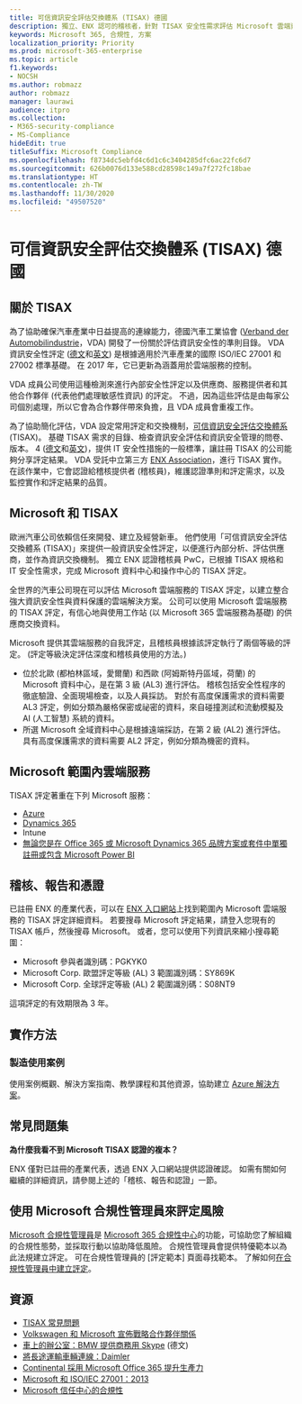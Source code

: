 ```yaml
---
title: 可信資訊安全評估交換體系 (TISAX) 德國
description: 獨立、ENX 認可的稽核者，針對 TISAX 安全性需求評估 Microsoft 雲端資料中心。
keywords: Microsoft 365, 合規性, 方案
localization_priority: Priority
ms.prod: microsoft-365-enterprise
ms.topic: article
f1.keywords:
- NOCSH
ms.author: robmazz
author: robmazz
manager: laurawi
audience: itpro
ms.collection:
- M365-security-compliance
- MS-Compliance
hideEdit: true
titleSuffix: Microsoft Compliance
ms.openlocfilehash: f8734dc5ebfd4c6d1c6c3404285dfc6ac22fc6d7
ms.sourcegitcommit: 626b0076d133e588cd28598c149a7f272fc18bae
ms.translationtype: HT
ms.contentlocale: zh-TW
ms.lasthandoff: 11/30/2020
ms.locfileid: "49507520"
---
```

# <a name="trusted-information-security-assessment-exchange-tisax-germany"></a>可信資訊安全評估交換體系 (TISAX) 德國

## <a name="about-tisax"></a>關於 TISAX

為了協助確保汽車產業中日益提高的連線能力，德國汽車工業協會 ([Verband der Automobilindustrie](https://www.vda.de)，VDA) 開發了一份關於評估資訊安全性的準則目錄。 VDA 資訊安全性評定 ([德文](https://www.vda.de/de/themen/sicherheit-und-standards/informationssicherheit/informationssicherheit-sicherheitsanforderungen.html)和[英文](https://www.vda.de/en/topics/safety-and-standards/information-security/information-security-requirements)) 是根據適用於汽車產業的國際 ISO/IEC 27001 和 27002 標準基礎。 在 2017 年，它已更新為涵蓋用於雲端服務的控制。

VDA 成員公司使用這種檢測來進行內部安全性評定以及供應商、服務提供者和其他合作夥伴 (代表他們處理敏感性資訊) 的評定。 不過，因為這些評估是由每家公司個別處理，所以它會為合作夥伴帶來負擔，且 VDA 成員會重複工作。

為了協助簡化評估，VDA 設定常用評定和交換機制，[可信資訊安全評估交換體系](https://www.enx.com/tisax/) (TISAX)。 基礎 TISAX 需求的目錄、檢查資訊安全評估和資訊安全管理的問卷、版本。 4 ([德文](https://www.vda.de/de/services/Publikationen.html)和[英文](https://www.vda.de/en/services/Publications.html))，提供 IT 安全性措施的一般標準，讓註冊 TISAX 的公司能夠分享評定結果。 VDA 受託中立第三方 [ENX Association](https://portal.enx.com/zh-TW/en-en/TISAX/tisaxassessmentresults/)，進行 TISAX 實作。 在該作業中，它會認證給稽核提供者 (稽核員)，維護認證準則和評定需求，以及監控實作和評定結果的品質。

## <a name="microsoft-and-tisax"></a>Microsoft 和 TISAX

歐洲汽車公司依賴信任來開發、建立及經營新車。 他們使用「可信資訊安全評估交換體系 (TISAX)」來提供一般資訊安全性評定，以便進行內部分析、評估供應商，並作為資訊交換機制。 獨立 ENX 認證稽核員 PwC，已根據 TISAX 規格和 IT 安全性需求，完成 Microsoft 資料中心和操作中心的 TISAX 評定。

全世界的汽車公司現在可以評估 Microsoft 雲端服務的 TISAX 評定，以建立整合強大資訊安全性與資料保護的雲端解決方案。 公司可以使用 Microsoft 雲端服務的 TISAX 評定，有信心地與使用工作站 (以 Microsoft 365 雲端服務為基礎) 的供應商交換資料。

Microsoft 提供其雲端服務的自我評定，且稽核員根據該評定執行了兩個等級的評定。 (評定等級決定評估深度和稽核員使用的方法。)

- 位於北歐 (都柏林區域，愛爾蘭) 和西歐 (阿姆斯特丹區域，荷蘭) 的 Microsoft 資料中心，是在第 3 級 (AL3) 進行評估。 稽核包括安全性程序的徹底驗證、全面現場檢查，以及人員採訪。 對於有高度保護需求的資料需要 AL3 評定，例如分類為嚴格保密或祕密的資料，來自碰撞測試和流動模擬及 AI (人工智慧) 系統的資料。
- 所選 Microsoft 全域資料中心是根據遠端採訪，在第 2 級 (AL2) 進行評估。 具有高度保護需求的資料需要 AL2 評定，例如分類為機密的資料。

## <a name="microsoft-in-scope-cloud-services"></a>Microsoft 範圍內雲端服務

TISAX 評定著重在下列 Microsoft 服務：

- [Azure](https://gallery.technet.microsoft.com/Overview-of-Azure-c1be3942)
- [Dynamics 365](https://download.microsoft.com/download/E/1/9/E1977163-7A86-4812-AC18-C03ADC958AAF/Microsoft_Dynamics_365_Cloud_Service_Compliance_Datasheet.pdf)
- Intune
- [無論您是在 Office 365 或 Microsoft Dynamics 365 品牌方案或套件中單獨註冊或包含 Microsoft Power BI](https://servicetrust.microsoft.com/ViewPage/TrustDocuments?command=Download&downloadType=Document&downloadId=9f756cce-b15d-45a9-94d7-6a583dee4401&docTab=6d000410-c9e9-11e7-9a91-892aae8839ad_Compliance_Guides)

## <a name="audits-reports-and-certificates"></a>稽核、報告和憑證

已註冊 ENX 的產業代表，可以在 [ENX 入口網站](https://portal.enx.com/zh-TW/)上找到範圍內 Microsoft 雲端服務的 TISAX 評定詳細資料。 若要搜尋 Microsoft 評定結果，請登入您現有的 TISAX 帳戶，然後搜尋 Microsoft。 或者，您可以使用下列資訊來縮小搜尋範圍：

- Microsoft 參與者識別碼：PGKYK0
- Microsoft Corp. 歐盟評定等級 (AL) 3 範圍識別碼：SY869K
- Microsoft Corp. 全球評定等級 (AL) 2 範圍識別碼：S08NT9

這項評定的有效期限為 3 年。

## <a name="how-to-implement"></a>實作方法

### <a name="manufacturing-use-cases"></a>製造使用案例

使用案例概觀、解決方案指南、教學課程和其他資源，協助建立 [Azure 解決方案](https://docs.microsoft.com/azure/industry/manufacturing/)。

## <a name="frequently-asked-questions"></a>常見問題集

**為什麼我看不到 Microsoft TISAX 認證的複本？**

ENX 僅對已註冊的產業代表，透過 ENX 入口網站提供認證確認。 如需有關如何繼續的詳細資訊，請參閱上述的「稽核、報告和認證」一節。

## <a name="use-microsoft-compliance-manager-to-assess-your-risk"></a>使用 Microsoft 合規性管理員來評定風險

[Microsoft 合規性管理員](https://docs.microsoft.com/microsoft-365/compliance/compliance-manager)是 [Microsoft 365 合規性中心](https://docs.microsoft.com/microsoft-365/compliance/microsoft-365-compliance-center)的功能，可協助您了解組織的合規性態勢，並採取行動以協助降低風險。 合規性管理員會提供特優範本以為此法規建立評定。 可在合規性管理員的 [評定範本] 頁面尋找範本。 了解如何[在合規性管理員中建立評定](https://docs.microsoft.com/microsoft-365/compliance/compliance-manager-assessments)。

## <a name="resources"></a>資源

- [TISAX 常見問題](https://portal.enx.com/zh-TW/TISAX/faqs/)
- [Volkswagen 和 Microsoft 宣佈戰略合作夥伴關係](https://www.volkswagen-newsroom.com/en/press-releases/volkswagen-and-microsoft-announce-strategic-partnership-4234)
- [車上的辦公室：BMW 提供商務用 Skype](https://news.microsoft.com/de-de/skype-business-ab-sofort-fahrzeugen-von-bmw-verfugbar/) (德文)
- [將長途運輸車輛連線：Daimler](https://customers.microsoft.com/story/daimlertrucks)
- [Continental 採用 Microsoft Office 365 提升生產力](https://www.avanade.com/en/clients/continental)
- [Microsoft 和 ISO/IEC 27001：2013](offering-iso-27001.md)
- [Microsoft 信任中心的合規性](https://www.microsoft.com/trust-center/compliance/compliance-overview)
